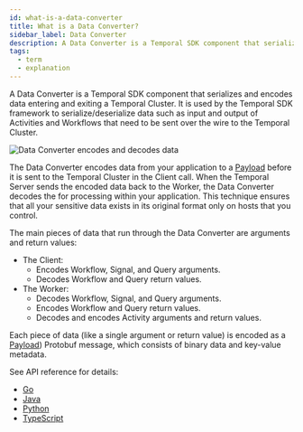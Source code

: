 ```yaml
---
id: what-is-a-data-converter
title: What is a Data Converter?
sidebar_label: Data Converter
description: A Data Converter is a Temporal SDK component that serializes and encodes data entering, stored on, and exiting a Temporal Cluster.
tags:
  - term
  - explanation
---
```


A Data Converter is a Temporal SDK component that serializes and encodes data entering and exiting a Temporal Cluster.
It is used by the Temporal SDK framework to serialize/deserialize data such as input and output of Activities and Workflows that need to be sent over the wire to the Temporal Cluster.

![Data Converter encodes and decodes data](/diagrams/default-data-converter.svg)

The Data Converter encodes data from your application to a [Payload](/concepts/what-is-a-payload) before it is sent to the Temporal Cluster in the Client call.
When the Temporal Server sends the encoded data back to the Worker, the Data Converter decodes the for processing within your application.
This technique ensures that all your sensitive data exists in its original format only on hosts that you control.

The main pieces of data that run through the Data Converter are arguments and return values:

- The Client:
  - Encodes Workflow, Signal, and Query arguments.
  - Decodes Workflow and Query return values.
- The Worker:
  - Decodes Workflow, Signal, and Query arguments.
  - Encodes Workflow and Query return values.
  - Decodes and encodes Activity arguments and return values.

Each piece of data (like a single argument or return value) is encoded as a [Payload](/concepts/what-is-a-payload)) Protobuf message, which consists of binary data and key-value metadata.

See API reference for details:

- [Go](https://pkg.go.dev/go.temporal.io/sdk/converter#DataConverter)
- [Java](https://www.javadoc.io/doc/io.temporal/temporal-sdk/latest/io/temporal/common/converter/DataConverter.html)
- [Python](https://python.temporal.io/temporalio.converter.DataConverter.html)
- [TypeScript](https://typescript.temporal.io/api/interfaces/common.DataConverter)
